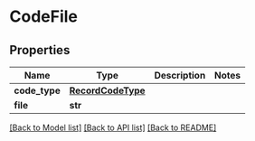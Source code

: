 # CodeFile

## Properties
Name | Type | Description | Notes
------------ | ------------- | ------------- | -------------
**code_type** | [**RecordCodeType**](RecordCodeType.md) |  | 
**file** | **str** |  | 

[[Back to Model list]](../README.md#documentation-for-models) [[Back to API list]](../README.md#documentation-for-api-endpoints) [[Back to README]](../README.md)

